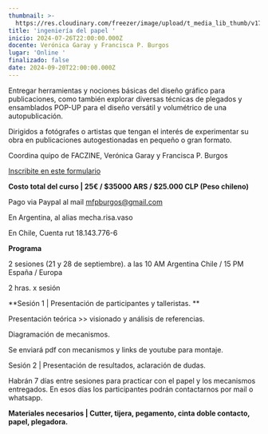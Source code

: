 ```yaml
---
thumbnail: >-
  https://res.cloudinary.com/freezer/image/upload/t_media_lib_thumb/v1725891697/2024/09/Cursos_freezer_24_camila-49_1_w8ylnx.jpg
title: 'ingeniería del papel '
inicio: 2024-07-26T22:00:00.000Z
docente: Verónica Garay y Francisca P. Burgos
lugar: 'Online '
finalizado: false
date: 2024-09-20T22:00:00.000Z
---
```


Entregar herramientas y nociones básicas del diseño gráfico para publicaciones, como también explorar diversas técnicas de plegados y ensamblados POP-UP para el diseño versátil y volumétrico de una autopublicación.

Dirigidos a fotógrafes o artistas que tengan el interés de experimentar su obra en publicaciones autogestionadas en pequeño o gran formato.

Coordina quipo de FACZINE, Verónica Garay y Francisca P. Burgos

[Inscribite en este formulario ](https://forms.gle/diAbfgpVAYkEuryi8)

**Costo total del curso | 25€ / $35000 ARS / $25.000 CLP (Peso chileno)**

Pago via Paypal al mail [mfpburgos@gmail.com ](mailto:mfpburgos@gmail.com)

En Argentina, al alias mecha.risa.vaso

En Chile, Cuenta rut 18.143.776-6

**Programa**

2 sesiones (21 y 28 de septiembre). a las 10 AM Argentina Chile / 15 PM España / Europa

2 hras. x sesión

\*\*Sesión 1 | Presentación de participantes y talleristas. \*\*

Presentación teórica >> visionado y análisis de referencias.

Diagramación de mecanismos.

Se enviará pdf con mecanismos y links de youtube para montaje.

Sesión 2 | Presentación de resultados, aclaración de dudas. 

Habrán 7 días entre sesiones para practicar con el papel y los mecanismos entregados. En esos días los participantes podrán contactarnos por mail o whatsapp.

**Materiales necesarios | Cutter, tijera, pegamento, cinta doble contacto, papel, plegadora.**
